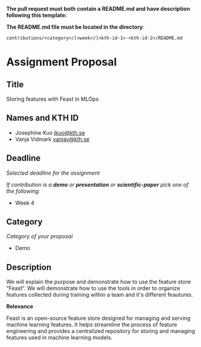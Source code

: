 **The pull request must both contain a README.md and have description following this template:**

**The README.md file must be located in the directory**:

`contributions/<category>/[<week>/]<kth-id-1>-<kth-id-2>/README.md`

# Assignment Proposal

## Title

Storing features with Feast in MLOps

## Names and KTH ID

  - Josephine Kuo jkuo@kth.se
  - Vanja Vidmark vanjav@kth.se

## Deadline

_Selected deadline for the assignment_

_If contribution is a **demo** or **presentation** or **scientific-paper** pick one of the following:_

- Week 4

## Category

_Category of your proposal_

- Demo

## Description

We will explain the purpose and demonstrate how to use the feature store “Feast”. We will demonstrate how to use the tools in order to organize features collected during training within a team and it's different feautures. 

**Relevance**

Feast is an open-source feature store designed for managing and serving machine learning features. It helps streamline the process of feature engineering and provides a centralized repository for storing and managing features used in machine learning models. 

